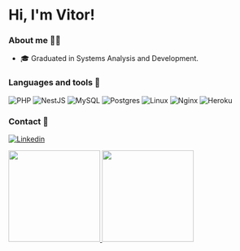 # Hi, I'm Vitor!

### About me 👨‍💻

- 🎓 Graduated in Systems Analysis and Development.

### Languages and tools 🧰

![PHP](https://img.shields.io/badge/PHP-777BB4?style=for-the-badge&logo=php&logoColor=white)
![NestJS](https://img.shields.io/badge/nestjs-%23E0234E.svg?style=for-the-badge&logo=nestjs&logoColor=white)
![MySQL](https://img.shields.io/badge/MySQL-00000F?style=for-the-badge&logo=mysql&logoColor=white)
![Postgres](https://img.shields.io/badge/postgres-%23316192.svg?style=for-the-badge&logo=postgresql&logoColor=white)
![Linux](https://img.shields.io/badge/Linux-FCC624?style=for-the-badge&logo=linux&logoColor=black)
![Nginx](https://img.shields.io/badge/Nginx-009639?style=for-the-badge&logo=nginx&logoColor=white)
![Heroku](https://img.shields.io/badge/Heroku-430098?style=for-the-badge&logo=heroku&logoColor=white)
</br>

### Contact 📧

[![Linkedin](https://img.shields.io/badge/LinkedIn-0077B5?style=for-the-badge&logo=linkedin&logoColor=white)](https://www.linkedin.com/in/vittorfigueiredo/)

<div>
  <a href="https://github.com/vittorfigueiredo">
  <img height="180em" src="https://github-readme-stats.vercel.app/api?username=vittorfigueiredo&show_icons=true&theme=dark&include_all_commits=true&count_private=true"/>
  <img height="180em" src="https://github-readme-stats.vercel.app/api/top-langs/?username=vittorfigueiredo&layout=compact&langs_count=7&theme=dark"/>
</div>
